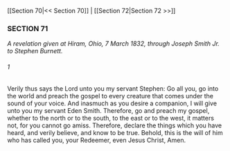 [[Section 70|<< Section 70]]  |  [[Section 72|Section 72 >>]]

### SECTION 71

*A revelation given at Hiram, Ohio, 7 March 1832, through Joseph Smith Jr. to Stephen Burnett.*

###### 1
Verily thus says the Lord unto you my servant Stephen: Go all you, go into the world and preach the gospel to every creature that comes under the sound of your voice. And inasmuch as you desire a companion, I will give unto you my servant Eden Smith. Therefore, go and preach my gospel, whether to the north or to the south, to the east or to the west, it matters not, for you cannot go amiss. Therefore, declare the things which you have heard, and verily believe, and know to be true. Behold, this is the will of him who has called you, your Redeemer, even Jesus Christ, Amen.